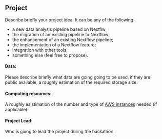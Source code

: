 ## Project

Describe briefly your project idea. It can be any of the following:
* a new data analysis pipeline based on Nextflw;
* the migration of an existing pipeline to Nextflow; 
* the enhancement of an existing Nextflow pipeline;
* the implementation of a Nextflow feature;
* integration with other tools;
* something else (feel free to propose).

#### Data:

Please describe briefly what data are going going to be used, if they are public available, 
a roughly estimation of the required storage size. 

#### Computing resources:

A roughly esistimation of the number and type of [AWS instances](https://aws.amazon.com/ec2/instance-types/) needed (if applicable).

#### Project Lead:

Who is going to lead the project during the hackathon.
